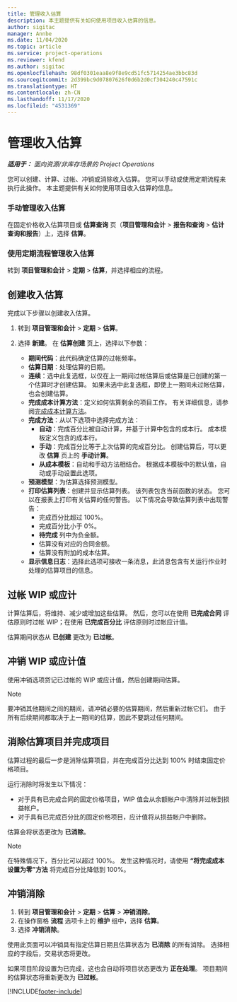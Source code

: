 ```yaml
---
title: 管理收入估算
description: 本主题提供有关如何使用项目收入估算的信息。
author: sigitac
manager: Annbe
ms.date: 11/04/2020
ms.topic: article
ms.service: project-operations
ms.reviewer: kfend
ms.author: sigitac
ms.openlocfilehash: 98df0301eaa8e9f8e9cd51fc5714254ae3bbc83d
ms.sourcegitcommit: 2d399bc9d07807626f0d6b2d0cf304240c47591c
ms.translationtype: HT
ms.contentlocale: zh-CN
ms.lasthandoff: 11/17/2020
ms.locfileid: "4531369"
---
```

# <a name="manage-revenue-estimates"></a>管理收入估算

_**适用于：** 面向资源/非库存场景的 Project Operations_

您可以创建、计算、过帐、冲销或消除收入估算。 您可以手动或使用定期流程来执行此操作。 本主题提供有关如何使用项目收入估算的信息。

### <a name="manage-revenue-estimates-manually"></a>手动管理收入估算

在固定价格收入估算项目或 **估算查询** 页（**项目管理和会计** > **报告和查询** > **估计查询和报告**）上，选择 **估算**。

### <a name="manage-revenue-estimates-using-a-periodic-process"></a>使用定期流程管理收入估算

转到 **项目管理和会计** > **定期** > **估算**，并选择相应的流程。

## <a name="create-a-revenue-estimate"></a>创建收入估算

完成以下步骤以创建收入估算。 

1. 转到 **项目管理和会计** > **定期** > **估算**。
2. 选择 **新建**。 在 **估算创建** 页上，选择以下参数：

   - **期间代码**：此代码确定估算的过帐频率。
   - **估算日期**：处理估算的日期。
   - **连续**：选中此复选框，以仅在上一期间过帐估算后或估算是已创建的第一个估算时才创建估算。 如果未选中此复选框，即使上一期间未过帐估算，也会创建估算。
   - **完成成本计算方法**：定义如何估算剩余的项目工作。 有关详细信息，请参阅[完成成本计算方法](cost-complete-methods.md)。
   - **完成方法**：从以下选项中选择完成方法：
     - **自动**：完成百分比被自动计算，并基于计算中包含的成本行。 成本模板定义包含的成本行。
     - **手动**：完成百分比等于上次估算的完成百分比。 创建估算后，可以更改 **估算** 页上的 **手动计算**。
     - **从成本模板**：自动和手动方法相结合。 根据成本模板中的默认值，自动或手动设置此选项。
   - **预测模型**：为估算选择预测模型。
   - **打印估算列表**：创建并显示估算列表。 该列表包含当前函数的状态。 您可以在报表上打印有关估算的任何警告。 以下情况会导致估算列表中出现警告：
     - 完成百分比超过 100%。
     - 完成百分比小于 0%。
     - **待完成** 列中为负金额。
     - 估算没有对应的合同金额。
     - 估算没有附加的成本估算。
   - **显示信息日志**：选择此选项可接收一条消息，此消息包含有关运行作业时处理的估算项目的信息。


## <a name="post-wip-or-accruals"></a>过帐 WIP 或应计

计算估算后，将维持、减少或增加这些估算。 然后，您可以在使用 **已完成合同** 评估原则时过帐 WIP；在使用 **已完成百分比** 评估原则时过帐应计值。
  
估算期间状态从 **已创建** 更改为 **已过帐**。

## <a name="reverse-wip-or-accruals"></a>冲销 WIP 或应计值

使用冲销选项贷记已过帐的 WIP 或应计值，然后创建期间估算。

> [!NOTE]
> 要冲销其他期间之间的期间，请冲销必要的估算期间，然后重新过帐它们。 由于所有后续期间都取决于上一期间的估算，因此不要跳过任何期间。

## <a name="eliminate-the-estimate-project-and-finish-the-project"></a>消除估算项目并完成项目

估算过程的最后一步是消除估算项目，并在完成百分比达到 100% 时结束固定价格项目。

运行消除时将发生以下情况：

- 对于具有已完成合同的固定价格项目，WIP 值会从余额帐户中清除并过帐到损益帐户。
- 对于具有已完成百分比的固定价格项目，应计值将从损益帐户中删除。

估算会将状态更改为 **已消除**。

> [!NOTE]
> 在特殊情况下，百分比可以超过 100%。 发生这种情况时，请使用 **“将完成成本设置为零”方法** 将完成百分比降低到 100%。

## <a name="reverse-elimination"></a>冲销消除

1. 转到 **项目管理和会计** > **定期** > **估算** > **冲销消除**。 
2. 在操作窗格 **流程** 选项卡上的 **维护** 组中，选择 **估算**。 
3. 选择 **冲销消除**。

使用此页面可以冲销具有指定估算日期且估算状态为 **已消除** 的所有消除。 选择相应的字段后，交易状态将更改。

如果项目阶段设置为已完成，这也会自动将项目状态更改为 **正在处理**。 项目期间的估算状态将重新更改为 **已过帐**。


[!INCLUDE[footer-include](../includes/footer-banner.md)]